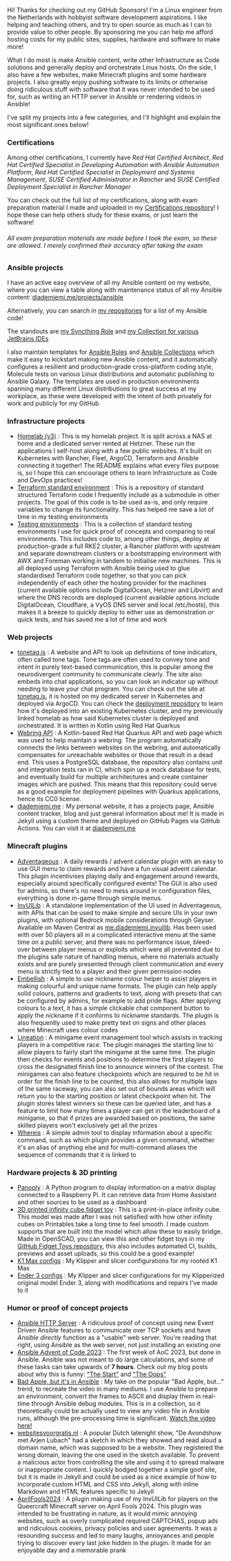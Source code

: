 Hi! Thanks for checking out my GitHub Sponsors! I'm a Linux engineer from the Netherlands with hobbyist software development aspirations. I like helping and teaching others, and try to open source as much as I can to provide value to other people. By sponsoring me you can help me afford hosting costs for my public sites, supplies, hardware and software to make more! 

What I do most is make Ansible content, write other Infrastructure as Code solutions and generally deploy and orchestrate Linux hosts. On the side, I also have a few websites, make Minecraft plugins and some hardware projects. I also greatly enjoy pushing software to its limits or otherwise doing ridiculous stuff with software that it was never intended to be used for, such as writing an HTTP server in Ansible or rendering videos in Ansible! 

I've split my projects into a few categories, and I'll highlight and explain the most significant ones below!

### Certifications
Among other certifications, I currently have *Red Hat Certified Architect*, *Red Hat Certified Specialist in Developing Automation with Ansible Automation Platform*, *Red Hat Certified Specialist in Deployment and Systems Management*, *SUSE Certified Administrator in Rancher* and *SUSE Certified Deployment Specialist in Rancher Manager*

You can check out the full list of my certifications, along with exam preparation material I made and uploaded in my [Certifications repository](https://github.com/diademiemi/certifications)! I hope these can help others study for these exams, or just learn the software!
###### All exam preparation materials are made before I took the exam, so these are allowed. I merely confirmed their accuracy after taking the exam

### Ansible projects
I have an active easy overview of all my Ansible content on my website, where you can view a table along with maintenance status of all my Ansible content: [diademiemi.me/projects/ansible](https://diademiemi.me/projects/ansible)

Alternatively, you can search in [my repositories](https://github.com/diademiemi?tab=repositories&q=ansible) for a list of my Ansible code!

The standouts are [my Syncthing Role](https://github.com/diademiemi/ansible_role_syncthing) and [my Collection for various JetBrains IDEs](https://github.com/diademiemi/ansible_collection_diademiemi.jetbrains)

I also maintain templates for [Ansible Roles](https://github.com/diademiemi/ansible_role_template) and [Ansible Collections](https://github.com/diademiemi/ansible_collection_diademiemi.template) which make it easy to kickstart making new Ansible content, and it automatically configures a resilient and production-grade cross-platform coding style, Molecule tests on various Linux distributions and automatic publishing to Ansible Galaxy. The templates are used in production environments spanning many different Linux distributions to great success at my workplace, as these were developed with the intent of both privately for work and publicly for my GitHub

### Infrastructure projects
- [Homelab (v3)](https://github.com/diademiemi/homelab) : This is my homelab project. It is split across a NAS at home and a dedicated server rented at Hetzner. These run the applications I self-host along with a few public websites. It's built on Kubernetes with Rancher, Fleet, ArgoCD, Terraform and Ansible connecting it together! The README explains what every files purpose is, so I hope this can encourage others to learn Infrastructure as Code and DevOps practices!
- [Terraform standard environment](https://github.com/diademiemi/terraform_standard_environment) : This is a repository of standard structured Terraform code I frequently include as a submodule in other projects. The goal of this code is to be used as-is, and only require variables to change its functionality. This has helped me save a lot of time in my testing environments
- [Testing environments](https://github.com/diademiemi/test_envs) : This is a collection of standard testing environments I use for quick proof of concepts and comparing to real environments. This includes code to, among other things, deploy at production-grade a full RKE2 cluster, a Rancher platform with upstream and separate downstream clusters or a bootstrapping environment with AWX and Foreman working in tandem to initialise new machines. This is all deployed using Terraform with Ansible being used to glue standardised Terraform code together, so that you can pick independently of each other the hosting provider for the machines (current available options include DigitalOcean, Hetzner and Libvirt) and where the DNS records are deployed (current available options include DigitalOcean, Cloudflare, a VyOS DNS server and local /etc/hosts), this makes it a breeze to quickly deploy to either use as demonstration or quick tests, and has saved me a lot of time and work

### Web projects
- [tonetag.is](https://github.com/tonetag/tonetag) : A website and API to look up definitions of tone indicators, often called tone tags. Tone tags are often used to convey tone and intent in purely text-based communication, this is popular among the neurodivergent community to communicate clearly. The site also embeds into chat applications, so you can look an indicator up without needing to leave your chat program. You can check out the site at [tonetag.is](https://tonetag.is), it is hosted on my dedicated server in Kubernetes and deployed via ArgoCD. You can check the [deployment repository](https://github.com/tonetag/deployment) to learn how it's deployed into an existing Kubernetes cluster, and my previously linked homelab as how said Kubernetes cluster is deployed and orchestrated. It is written in Kotlin using Red Hat Quarkus
- [Webring API](https://github.com/diademiemi/webring-api) : A Kotlin-based Red Hat Quarkus API and web page which was used to help maintain a webring. The program automatically connects the links between websites on the webring, and automatically compensates for unreachable websites or those that result in a dead end. This uses a PostgreSQL database, the repository also contains unit and integration tests ran in CI, which spin up a mock database for tests, and eventually build for multiple architectures and create container images which are pushed. This means that this repository could serve as a good example for deployment pipelines with Quarkus applications, hence its CC0 license.
- [diademiemi.me](https://github.com/diademiemi/diademiemi.me) : My personal website, it has a projects page, Ansible content tracker, blog and just general information about me! It is made in Jekyll using a custom theme and deployed on GitHub Pages via GitHub Actions. You can visit it at [diademiemi.me](https://diademiemi.me)

### Minecraft plugins
- [Adventageous](https://github.com/diademiemi/Adventageous) : A daily rewards / advent calendar plugin with an easy to use GUI menu to claim rewards and have a fun visual advent calendar. This plugin incentivises playing daily and engagement around rewards, especially around specifically configured events! The GUI is also used for admins, so there's no need to mess around in configuration files, everything is done in-game through simple menus. 
- [InvUILib](https://github.com/diademiemi/InvUILib) : A standalone implementation of the UI used in Adventageous, with APIs that can be used to make simple and secure UIs in your own plugins, with optional Bedrock mobile considerations through Geyser. Available on Maven Central as [me.diademiemi.invuilib](https://mavenlibs.com/maven/dependency/me.diademiemi/invuilib). Has been used with over 50 players all in a complicated interactive menu at the same time on a public server, and there was no performance issue, bleed-over between player menus or exploits which were all prevented due to the plugins safe nature of handling menus, where no materials actually exists and are purely presented through client communication and every menu is strictly tied to a player and their given permission nodes
- [Embellish](https://github.com/diademiemi/Embellish) : A simple to use nickname colour helper to assist players in making colourful and unique name formats. The plugin can help apply solid colours, patterns and gradients to text, along with presets that can be configured by admins, for example to add pride flags. After applying colours to a text, it has a simple clickable chat component button to apply the nickname if it conforms to nickname standards. The plugin is also frequently used to make pretty text on signs and other places where Minecraft uses colour codes
- [Lineation](https://github.com/diademiemi/Lineation) : A minigame event management tool which assists in tracking players in a competitive race. The plugin manages the starting line to allow players to fairly start the minigame at the same time. The plugin then checks for events and positions to determine the first players to cross the designated finish line to announce winners of the contest. The minigames can also feature checkpoints which are required to be hit in order for the finish line to be counted, this also allows for multiple laps of the same raceway, you can also set out of bounds areas which will return you to the starting position or latest checkpoint when hit. The plugin stores latest winners so these can be queried later, and has a feature to limit how many times a player can get in the leaderboard of a minigame, so that if prizes are awarded based on positions, the same skilled players won't exclusively get all the prizes
- [Whereis](https://github.com/diademiemi/Bukkit-Whereis) : A simple admin tool to display information about a specific command, such as which plugin provides a given command, whether it's an alias of anything else and for multi-command aliases the sequence of commands that it is linked to

### Hardware projects & 3D printing
- [Panoply](https://github.com/diademiemi/Panoply) : A Python program to display information on a matrix display connected to a Raspberry Pi. It can retrieve data from Home Assistant and other sources to be used as a dashboard
- [3D printed infinity cube fidget toy](https://www.printables.com/model/652108-infinity-cube-print-in-place) : This is a print-in-place infinity cube. This model was made after I was not satisfied with how other infinity cubes on Printables take a long time to feel smooth. I made custom supports that are built into the model which allow these to easily bridge. Made in OpenSCAD, you can view this and other fidget toys in my [GitHub Fidget Toys repository](https://github.com/diademiemi/openscad_fidget_toys), this also includes automated CI, builds, previews and asset uploads, so this could be a good example!
- [K1 Max configs](https://github.com/diademiemi/3d_printer_configs_k1_max) : My Klipper and slicer configurations for my rooted K1 Max
- [Ender 3 configs](https://github.com/diademiemi/3d_printer_configs_ender3) : My Klipper and slicer configurations for my Klipperized original model Ender 3, along with modifications and repairs I've made to it

### Humor or proof of concept projects
- [Ansible HTTP Server](https://github.com/diademiemi/ansible-http-server) : A ridiculous proof of concept using new Event Driven Ansible features to communicate over TCP sockets and have *Ansible directly* function as a "usable" web server. You're reading that right, using Ansible as the web server, not just installing an existing one
- [Ansible Advent of Code 2023](https://github.com/diademiemi/ansible_advent_of_code_2023) : The first week of AoC 2023, but done in Ansible. Ansible was not meant to do large calculations, and some of these tasks can take upwards of **7 hours**. Check out my blog posts about why this is funny: ["The Start"](https://diademiemi.me/blog/2023/12/04/AoC2023-Ansbible-Start/) and ["The Oops"](https://diademiemi.me/blog/2023/12/29/AoC2023-Ansbible-Oops/)
- [Bad Apple, but it's in Ansible](https://github.com/diademiemi/ansible_collection_diademiemi.bad_apple) : My take on the popular "Bad Apple, but..." trend, to recreate the video in many mediums. I use Ansible to prepare an environment, convert the frames to ASCII and display them in real-time through Ansible debug modules. This is in a collection, so it theoretically could be actually used to view any video file in Ansible runs, although the pre-processing time is significant. [Watch the video here!](https://youtu.be/Wb9iwFk3atA)
- [websitesvoorgratis.nl](https://github.com/diademiemi/websitesvoorgratis.nl) : A popular Dutch latenight show, "De Avondshow met Arjen Lubach" had a sketch in which they showed and read aloud a domain name, which was supposed to be a website. They registered the wrong domain, leaving the one used in the sketch available. To prevent a malicious actor from controlling the site and using it to spread malware or inappropriate content. I quickly bodged together a simple goof site, but it is made in Jekyll and could be used as a nice example of how to incorporate custom HTML and CSS into Jekyll, along with inline Markdown and HTML features specific to Jekyll
- [AprilFools2024](https://github.com/Queercraft/AprilFools2024) : A plugin making use of my InvUILib for players on the Queercraft Minecraft server on April Fools 2024. This plugin was intended to be frustrating in nature, as it would mimic annoying websites, such as overly complicated required CAPTCHAS, popup ads and ridiculous cookies, privacy policies and user agreements. It was a resounding success and led to many laughs, annoyances and people trying to discover every last joke hidden in the plugin. It made for an enjoyable day and a memorable prank
